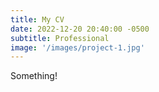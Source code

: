 ```yaml
---
title: My CV
date: 2022-12-20 20:40:00 -0500
subtitle: Professional
image: '/images/project-1.jpg'
---
```


Something! 